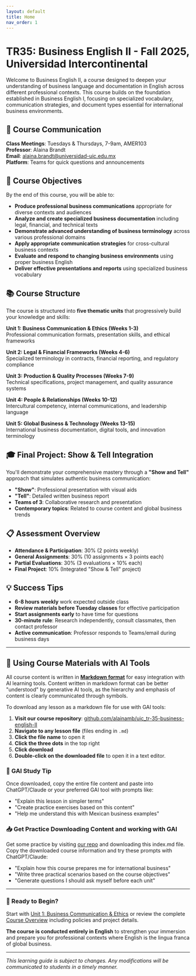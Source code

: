 ```yaml
---
layout: default
title: Home
nav_order: 1
---
```


# TR35: Business English II - Fall 2025, Universidad Intercontinental

Welcome to Business English II, a course designed to deepen your understanding of business language and documentation in English across different professional contexts. This course builds on the foundation established in Business English I, focusing on specialized vocabulary, communication strategies, and document types essential for international business environments.

## 📱 Course Communication
**Class Meetings**: Tuesdays & Thursdays, 7-9am, AMER103  
**Professor**: Alaina Brandt  
**Email**: alaina.brandt@universidad-uic.edu.mx  
**Platform**: Teams for quick questions and announcements

## 🎯 Course Objectives
By the end of this course, you will be able to:

- **Produce professional business communications** appropriate for diverse contexts and audiences
- **Analyze and create specialized business documentation** including legal, financial, and technical texts
- **Demonstrate advanced understanding of business terminology** across various professional domains
- **Apply appropriate communication strategies** for cross-cultural business contexts
- **Evaluate and respond to changing business environments** using proper business English
- **Deliver effective presentations and reports** using specialized business vocabulary

## 📚 Course Structure
The course is structured into **five thematic units** that progressively build your knowledge and skills:

**Unit 1: Business Communication & Ethics (Weeks 1-3)**  
Professional communication formats, presentation skills, and ethical frameworks

**Unit 2: Legal & Financial Frameworks (Weeks 4-6)**  
Specialized terminology in contracts, financial reporting, and regulatory compliance

**Unit 3: Production & Quality Processes (Weeks 7-9)**  
Technical specifications, project management, and quality assurance systems

**Unit 4: People & Relationships (Weeks 10-12)**  
Intercultural competency, internal communications, and leadership language

**Unit 5: Global Business & Technology (Weeks 13-15)**  
International business documentation, digital tools, and innovation terminology

## 🎓 Final Project: Show & Tell Integration
You'll demonstrate your comprehensive mastery through a **"Show and Tell"** approach that simulates authentic business communication:
- **"Show"**: Professional presentation with visual aids
- **"Tell"**: Detailed written business report
- **Teams of 3**: Collaborative research and presentation
- **Contemporary topics**: Related to course content and global business trends

## 📋 Assessment Overview
- **Attendance & Participation**: 30% (2 points weekly)
- **General Assignments**: 30% (10 assignments × 3 points each)
- **Partial Evaluations**: 30% (3 evaluations × 10% each)
- **Final Project**: 10% (Integrated "Show & Tell" project)

## 💡 Success Tips
- **6-8 hours weekly** work expected outside class
- **Review materials before Tuesday classes** for effective participation
- **Start assignments early** to have time for questions
- **30-minute rule**: Research independently, consult classmates, then contact professor
- **Active communication**: Professor responds to Teams/email during business days

---

## 🤖 Using Course Materials with AI Tools

All course content is written in [**Markdown format**](https://docs.github.com/en/get-started/writing-on-github/getting-started-with-writing-and-formatting-on-github/basic-writing-and-formatting-syntax) for easy integration with AI learning tools. Content written in markdown format can be better "understood" by generative AI tools, as the hierarchy and emphasis of content is clearly communicated through symbols.

To download any lesson as a markdown file for use with GAI tools:

1. **Visit our course repository**: [github.com/alainamb/uic_tr-35-business-english-II](https://github.com/alainamb/uic_tr35-business-english-II)
2. **Navigate to any lesson file** (files ending in `.md`)
3. **Click the file name** to open it
4. **Click the three dots** in the top right
5. **Click download**
6. **Double-click on the downloaded file** to open it in a text editor.

### 📓 GAI Study Tip
Once downloaded, copy the entire file content and paste into ChatGPT/Claude or your preferred GAI tool with prompts like:
- "Explain this lesson in simpler terms"
- "Create practice exercises based on this content"
- "Help me understand this with Mexican business examples"

### 📥 Get Practice Downloading Content and working with GAI
Get some practice by visiting [our repo](https://github.com/alainamb/uic_tr35-business-english-II/blob/main/index.md) and downloading this index.md file. Copy the downloaded course information and try these prompts with ChatGPT/Claude:

- "Explain how this course prepares me for international business"
- "Write three practical scenarios based on the course objectives"
- "Generate questions I should ask myself before each unit"

---

### 🚀 Ready to Begin?
Start with [Unit 1: Business Communication & Ethics](unit1/) or review the complete [Course Overview](overview/overview.md) including policies and project details.

**The course is conducted entirely in English** to strengthen your immersion and prepare you for professional contexts where English is the lingua franca of global business.

---
*This learning guide is subject to changes. Any modifications will be communicated to students in a timely manner.*
